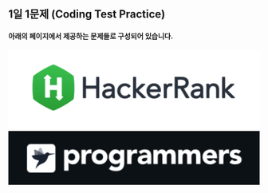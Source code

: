 ## 1일 1문제 (Coding Test Practice)



#### 아래의 페이지에서 제공하는 문제들로 구성되어 있습니다.
[![HackerRank](images/HackerRank.png)](https://www.hackerrank.com/)
[![Programmers](images/Programmers.png)](https://programmers.co.kr/)
